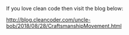 If you love clean code then visit the blog below:

http://blog.cleancoder.com/uncle-bob/2018/08/28/CraftsmanshipMovement.html
